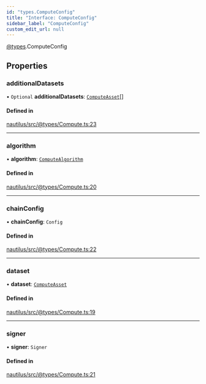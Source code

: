 ```yaml
---
id: "types.ComputeConfig"
title: "Interface: ComputeConfig"
sidebar_label: "ComputeConfig"
custom_edit_url: null
---
```


[@types](../modules/types.md).ComputeConfig

## Properties

### additionalDatasets

• `Optional` **additionalDatasets**: [`ComputeAsset`](types.ComputeAsset.md)[]

#### Defined in

[nautilus/src/@types/Compute.ts:23](https://github.com/deltaDAO/nautilus/blob/75cfaa6/src/@types/Compute.ts#L23)

___

### algorithm

• **algorithm**: [`ComputeAlgorithm`](types.ComputeAlgorithm.md)

#### Defined in

[nautilus/src/@types/Compute.ts:20](https://github.com/deltaDAO/nautilus/blob/75cfaa6/src/@types/Compute.ts#L20)

___

### chainConfig

• **chainConfig**: `Config`

#### Defined in

[nautilus/src/@types/Compute.ts:22](https://github.com/deltaDAO/nautilus/blob/75cfaa6/src/@types/Compute.ts#L22)

___

### dataset

• **dataset**: [`ComputeAsset`](types.ComputeAsset.md)

#### Defined in

[nautilus/src/@types/Compute.ts:19](https://github.com/deltaDAO/nautilus/blob/75cfaa6/src/@types/Compute.ts#L19)

___

### signer

• **signer**: `Signer`

#### Defined in

[nautilus/src/@types/Compute.ts:21](https://github.com/deltaDAO/nautilus/blob/75cfaa6/src/@types/Compute.ts#L21)
